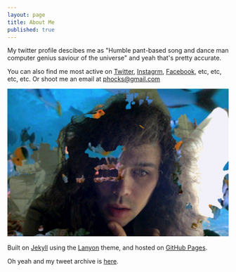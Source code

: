 ```yaml
---
layout: page
title: About Me
published: true
---
```


My twitter profile descibes me as "Humble pant-based song and dance man computer genius saviour of the universe" and yeah that's pretty accurate.

You can also find me most active on [Twitter](https://twitter.com/phocks), [Instagrm](http://instagram.com/phocks), [Facebook](https://facebook.com/phocks), etc, etc, etc, etc. Or shoot me an email at [phocks@gmail.com](mailto:phocks@gmail.com)

![A picture of me.](public/img/josh-messiah.jpg)

Built on [Jekyll](http://jekyllrb.com/) using the [Lanyon](http://lanyon.getpoole.com/) theme, and hosted on [GitHub Pages](https://pages.github.com/).

Oh yeah and my tweet archive is [here](https://phocks.github.io/tweets/).
